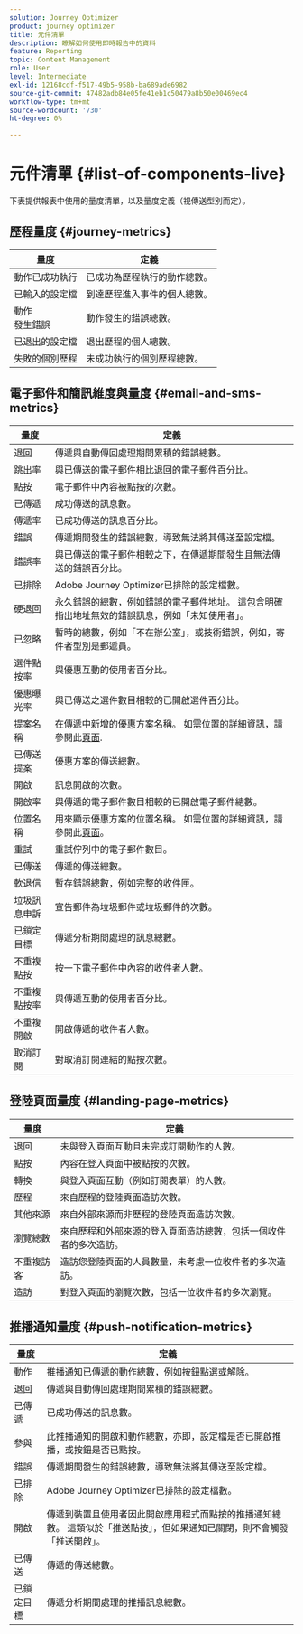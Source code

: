 ```yaml
---
solution: Journey Optimizer
product: journey optimizer
title: 元件清單
description: 瞭解如何使用即時報告中的資料
feature: Reporting
topic: Content Management
role: User
level: Intermediate
exl-id: 12168cdf-f517-49b5-958b-ba689ade6982
source-git-commit: 47482adb84e05fe41eb1c50479a8b50e00469ec4
workflow-type: tm+mt
source-wordcount: '730'
ht-degree: 0%

---
```


# 元件清單 {#list-of-components-live}

下表提供報表中使用的量度清單，以及量度定義（視傳送型別而定）。

## 歷程量度 {#journey-metrics}

<table> 
 <thead> 
  <tr> 
   <th> 量度<br/> </th> 
   <th> 定義<br/> </th> 
</tr>
 </thead> 
 <tbody> 
  <tr> 
   <td>動作已成功執行<br/> </td> 
   <td> 已成功為歷程執行的動作總數。<br/> </td> 
</tr> 
  <tr> 
   <td> 已輸入的設定檔<br/> </td> 
   <td> 到達歷程進入事件的個人總數。<br/> </td> 
</tr>
  <tr> 
   <td> 動作<br/>發生錯誤 </td> 
   <td>動作發生的錯誤總數。<br/> </td> 
</tr> 
  <tr> 
   <td> 已退出的設定檔<br/> </td> 
   <td> 退出歷程的個人總數。<br/> </td> 
</tr> 
  <tr> 
   <td> 失敗的個別歷程<br/> </td> 
   <td> 未成功執行的個別歷程總數。<br/> </td> 
</tr> 
 </tbody> 
</table>

## 電子郵件和簡訊維度與量度 {#email-and-sms-metrics}

<table> 
 <thead> 
  <tr> 
   <th> 量度<br/> </th> 
   <th> 定義<br/> </th> 
</tr>
 </thead> 
 <tbody>
  <tr> 
   <td> 退回<br/> </td> 
   <td> 傳遞與自動傳回處理期間累積的錯誤總數。<br/> </td> 
</tr> 
  <tr> 
   <td> 跳出率<br/> </td> 
   <td> 與已傳送的電子郵件相比退回的電子郵件百分比。<br/> </td> 
</tr>
  <tr> 
   <td> 點按<br/> </td> 
   <td> 電子郵件中內容被點按的次數。<br/> </td> 
</tr> 
  <tr> 
   <td> 已傳遞<br/> </td> 
   <td> 成功傳送的訊息數。<br/></td> 
</tr> 
  <tr> 
   <td> 傳遞率<br/> </td> 
   <td> 已成功傳送的訊息百分比。<br/> </td> 
</tr>
  <tr> 
   <td> 錯誤<br/> </td> 
   <td> 傳遞期間發生的錯誤總數，導致無法將其傳送至設定檔。<br/> </td> 
</tr> 
  <tr> 
   <td> 錯誤率<br/> </td> 
   <td> 與已傳送的電子郵件相較之下，在傳遞期間發生且無法傳送的錯誤百分比。<br/> </td> 
</tr>
  <tr> 
   <td> 已排除<br/> </td> 
   <td> Adobe Journey Optimizer已排除的設定檔數。<br/> </td> 
</tr>
  <tr> 
   <td> 硬退回<br/> </td> 
   <td> 永久錯誤的總數，例如錯誤的電子郵件地址。 這包含明確指出地址無效的錯誤訊息，例如「未知使用者」。<br/> </td>
</tr>
  <tr> 
   <td> 已忽略<br/> </td> 
   <td> 暫時的總數，例如「不在辦公室」，或技術錯誤，例如，寄件者型別是郵遞員。<br/> </td> 
</tr>
   <tr> 
   <td>選件點按率<br/> </td> 
   <td>與優惠互動的使用者百分比。<br/> </td> 
</tr>
   <tr> 
   <td>優惠曝光率<br/> </td> 
   <td>與已傳送之選件數目相較的已開啟選件百分比。<br/> </td> 
</tr>
   <tr> 
   <td>提案名稱<br/> </td> 
   <td> 在傳遞中新增的優惠方案名稱。 如需位置的詳細資訊，請參閱此<a href="../offers/offer-library/creating-personalized-offers.md">頁面</a>.<br/> </td> 
</tr>
   <tr> 
   <td>已傳送提案<br/> </td> 
   <td>優惠方案的傳送總數。<br/> </td> 
</tr> 
  <tr>
   <td>開啟<br/> </td> 
   <td> 訊息開啟的次數。<br/> </td> 
</tr> 
  <tr> 
   <td> 開啟率<br/> </td> 
   <td> 與傳遞的電子郵件數目相較的已開啟電子郵件總數。<br/> </td> 
</tr>
  <tr> 
   <td>位置名稱<br/> </td> 
   <td> 用來顯示優惠方案的位置名稱。 如需位置的詳細資訊，請參閱此<a href="../offers/offer-library/creating-placements.md">頁面</a>。 </td> 
</tr> 
  <tr> 
   <td> 重試<br/> </td> 
   <td> 重試佇列中的電子郵件數目。<br/> </td> 
</tr> 
  <tr> 
   <td> 已傳送<br/> </td> 
   <td> 傳遞的傳送總數。<br/> </td> 
</tr>
  <tr> 
   <td> 軟退信<br/> </td> 
   <td> 暫存錯誤總數，例如完整的收件匣。<br/> </td> 
</tr>
  <tr> 
   <td> 垃圾訊息申訴<br/> </td> 
   <td> 宣告郵件為垃圾郵件或垃圾郵件的次數。<br/> </td> 
</tr>
  <tr> 
   <td> 已鎖定目標<br/> </td> 
   <td> 傳遞分析期間處理的訊息總數。<br/> </td> 
</tr> 
  <tr> 
   <td> 不重複點按<br/> </td> 
   <td> 按一下電子郵件中內容的收件者人數。<br/> </td> 
</tr> 
  <tr> 
   <td>不重複點按率<br/> </td> 
   <td> 與傳遞互動的使用者百分比。<br/> </td> 
</tr>
  <tr> 
   <td> 不重複開啟<br/> </td> 
   <td>開啟傳遞的收件者人數。<br/> </td> 
</tr> 
  <tr> 
   <td> 取消訂閱<br/> </td> 
   <td> 對取消訂閱連結的點按次數。<br/> </td> 
</tr> 
 </tbody> 
</table>

## 登陸頁面量度 {#landing-page-metrics}

<table> 
 <thead> 
  <tr> 
   <th> 量度<br/> </th> 
   <th> 定義<br/> </th> 
</tr>
 </thead> 
 <tbody>
 <tr> 
  <td>退回<br/> </td> 
   <td>未與登入頁面互動且未完成訂閱動作的人數。<br/> </td> 
</tr>
 <tr>
  <tr> 
   <td>點按<br/> </td> 
   <td>內容在登入頁面中被點按的次數。<br/> </td> 
</tr>
<tr>
<td>轉換<br/> </td> 
   <td>與登入頁面互動（例如訂閱表單）的人數。<br/> </td> 
</tr>
 <tr> 
   <td>歷程<br/> </td> 
   <td>來自歷程的登陸頁面造訪次數。<br/> </td> 
</tr>
 <tr> 
   <td>其他來源<br/> </td> 
   <td>來自外部來源而非歷程的登陸頁面造訪次數。<br/> </td> 
</tr>
 <tr> 
   <td>瀏覽總數<br/> </td> 
   <td> 來自歷程和外部來源的登入頁面造訪總數，包括一個收件者的多次造訪。<br/> </td> 
</tr>
 <tr> 
   <td>不重複訪客<br/> </td> 
   <td>造訪您登陸頁面的人員數量，未考慮一位收件者的多次造訪。<br/> </td> 
</tr>
 <tr> 
   <td>造訪<br/> </td> 
   <td>對登入頁面的瀏覽次數，包括一位收件者的多次瀏覽。<br/> </td> 
</tr>
 </tbody> 
</table>

## 推播通知量度 {#push-notification-metrics}

<table> 
 <thead> 
  <tr> 
   <th> 量度<br/> </th> 
   <th> 定義<br/> </th> 
</tr>
 </thead> 
 <tbody>
 <tr> 
   <td>動作<br/> </td> 
   <td> 推播通知已傳遞的動作總數，例如按鈕點選或解除。<br/> </td> 
</tr>
  <tr> 
   <td>退回<br/> </td> 
   <td> 傳遞與自動傳回處理期間累積的錯誤總數。<br/> </td> 
</tr> 
  <tr> 
   <td> 已傳遞<br/> </td> 
   <td> 已成功傳送的訊息數。<br/> </td> 
</tr> 
  <tr> 
   <td>參與<br/> </td> 
   <td> 此推播通知的開啟和動作總數，亦即，設定檔是否已開啟推播，或按鈕是否已點按。<br/> </td> 
</tr> 
  <tr> 
   <td> 錯誤<br/> </td> 
   <td> 傳遞期間發生的錯誤總數，導致無法將其傳送至設定檔。<br/> </td> 
</tr>
  <tr> 
   <td> 已排除<br/> </td> 
   <td> Adobe Journey Optimizer已排除的設定檔數。<br/> </td> 
</tr>
  <tr> 
   <td> 開啟<br/> </td> 
   <td> 傳遞到裝置且使用者因此開啟應用程式而點按的推播通知總數。 這類似於「推送點按」，但如果通知已關閉，則不會觸發「推送開啟」。<br/> </td> 
</tr> 
  <tr> 
   <td> 已傳送<br/> </td> 
   <td> 傳遞的傳送總數。<br/> </td> 
</tr> 
  <tr> 
   <td> 已鎖定目標<br/> </td> 
   <td> 傳遞分析期間處理的推播訊息總數。<br/> </td> 
</tr>  
 </tbody> 
</table>

<!--
## In-app metrics {#inapp-metrics}
<table> 
 <thead> 
  <tr> 
   <th> Metric<br/> </th> 
   <th> Definition<br/> </th> 
</tr>
 </thead> 
 <tbody>
 <tr> 
   <td>Clicks<br/> </td> 
   <td>Total number of recipients who interacted with the buttons included in the In-app message.<br/> </td> 
</tr>
  <tr> 
   <td>Impressions<br/> </td> 
   <td> Total number of In-app messages delivered to all users.<br/> </td>
</tr>
  <tr> 
   <td>Unique impressions<br/> </td> 
   <td>Number of unique users to whom the In-app message was delivered.<br/> </td>
</tr>
 </tbody> 
</table>
-->
